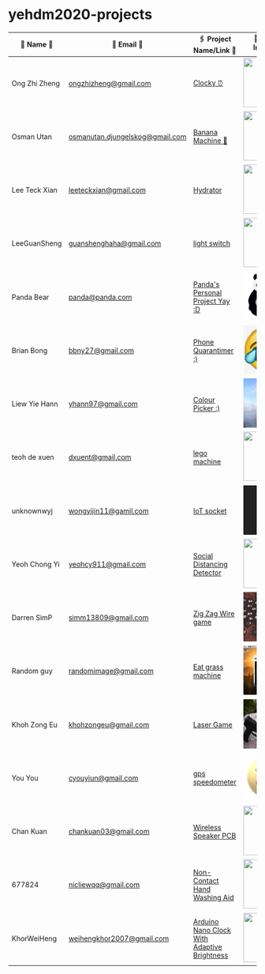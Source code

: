 # yehdm2020-projects
| 👧 Name 👦 | 📧 Email 📨 |🖇 Project Name/Link 🔗 | 📸 Profile Image 📷 |
|-------------|--------------|------------------------|----------------------|
| Ong Zhi Zheng | ongzhizheng@gmail.com | [Clocky ⏰](https://github.com/Fogeinator/clocky) | <img src="images/zhizheng.png" width="100px" height="100px" /> |
| Osman Utan | osmanutan.djungelskog@gmail.com | [Banana Machine 🍌](https://i.kym-cdn.com/photos/images/newsfeed/001/867/654/334.jpg) | <img src="images/djungelskog.jpg" width="100px" height="100px" /> |
| Lee Teck Xian | leeteckxian@gmail.com | [Hydrator](https://drive.google.com/drive/folders/1bL6-2thrK8mRFrgiwAV3AFeWOq50LT0H?usp=sharing) | <img src="https://s3.amazonaws.com/gs-geo-images/f5a980d7-4d95-428e-8387-36b00e0b271e.png" width="100px" height="100px" /> |
| LeeGuanSheng | guanshenghaha@gmail.com | [light switch](https://drive.google.com/drive/u/0/folders/1G213j8p8k2xNebiX_5tINPH3cQ8zkPv8) | <img src="https://www.gamasutra.com/db_area/images/news/2018/Jun/320213/supermario64thumb1.jpg" width="100px" height="100px" /> |
| Panda Bear | panda@panda.com | [Panda's Personal Project Yay :D](https://drive.google.com/drive/folders/1jLf1vMlpgZ9Ey1rcSKKUQcfr9pnw7YQh?usp=sharing) | <img src="images/panda.jpg" width="100px" height="100px" /> |
| Brian Bong | bbny27@gmail.com | [Phone Quarantimer :)](https://drive.google.com/drive/folders/1AYY3fh1yHvY9ZRNgdGVpvXQ1QAlAqSHR?usp=sharing) | <img src="images/download.jpg" width="100px" height="100px" /> |
| Liew Yie Hann | yhann97@gmail.com | [Colour Picker :)](https://drive.google.com/drive/folders/1LFD1HYBNXIwdNrJuIgufIjfVg02DN6_e?usp=sharing) | <img src="images/IMG_20171201_160124.jpg" width="100px" height="100px" /> |
teoh de xuen |  dxuent@gmail.com| [lego machine](https://i.ytimg.com/vi/3_q8O8xQnlQ/maxresdefault.jpg) | <img src="https://www.lego.com/cdn/cs/set/assets/blt614c8e6389f610ce/42080.jpg?fit=bounds&format=jpg&quality=80&width=1500&height=1500&dpr=1" width="100px" height="100px" /> |
| unknownwyj | wongyijin11@gamil.com | [IoT socket](https://drive.google.com/drive/folders/1N6YYkt3Xm9SMKTDgNukFX75W7ADNtb0X?usp=sharing) | <img src="images/wongyijin.jpg" width="100px" height="100px" /> |
| Yeoh Chong Yi | yeohcy911@gmail.com | [Social Distancing Detector](https://drive.google.com/drive/u/0/folders/1KNkHhybBU0tKIwWb4WAJxoqbeUp2XcYO) | <img src="images/social_distancing_reminder_INlvoIGKPA.jpg" width="100px" height="100px" /> |
| Darren SimP | simm13809@gmail.com | [Zig Zag Wire game](https://drive.google.com/drive/u/0/folders/1HGdm-3neEI2sJtvCenpjXQsHsNHzuhn_) | <img src="images/Rat.jpg" width="100px" height="100px" /> |
| Random guy | randomimage@gmail.com | [Eat grass machine](https://drive.google.com/drive/folders/1mPbhszdwZ0ejej1o_df_jI_9_eRDyNJm?usp=sharing) | <img src="images/119177904_316388302799311_4222546880168792357_n.png" width="100px" height="100px" /> |
| Khoh Zong Eu | khohzongeu@gmail.com | [Laser Game](https://drive.google.com/drive/folders/1Etsusz4M2mzLfmItPkAZVaYFmruQsMKB?usp=sharing) | <img src="images/Screenshot (8).png" width="100px" height="100px" /> |
| You You | cyouyiun@gmail.com | [gps speedometer](https://drive.google.com/drive/folders/12-OP8LKnXvYmB_OncFHYzQ295L9grQV9?usp=sharing) | <img src="images/meme2.png" width="100px" height="100px" /> |
| Chan Kuan | chankuan03@gmail.com | [Wireless Speaker PCB](https://drive.google.com/drive/folders/1Grf1Ns8tDPz7fPew4XA4LLbNCyDHOvCr?usp=sharing) | <img src="https://static.wikia.nocookie.net/towerofsaviors/images/e/e4/1362i.png/revision/latest/scale-to-width-down/100?cb=20190722141644" width="100px" height="100px" /> |
| 677824 | nicliewqq@gmail.com | [Non-Contact Hand Washing Aid](https://drive.google.com/drive/folders/1-pBznuaBLV-03PsFHIhHk0TX7PUsegDY?usp=sharing) | <img src="https://encrypted-tbn0.gstatic.com/images?q=tbn:ANd9GcTisur5RZddlqaikxTWm5rjoaeLXzXKgY5nuA&usqp=CAU.jpg" width="100px" height="100px" /> |
| KhorWeiHeng | weihengkhor2007@gmail.com| [Arduino Nano Clock With Adaptive Brightness ](https://drive.google.com/drive/folders/1pMbfeItHfeSc5VRIO8sucp_wiORess3X?usp=sharing) | <img src="images/frog.jpg" width="100px" height="100px" /> |